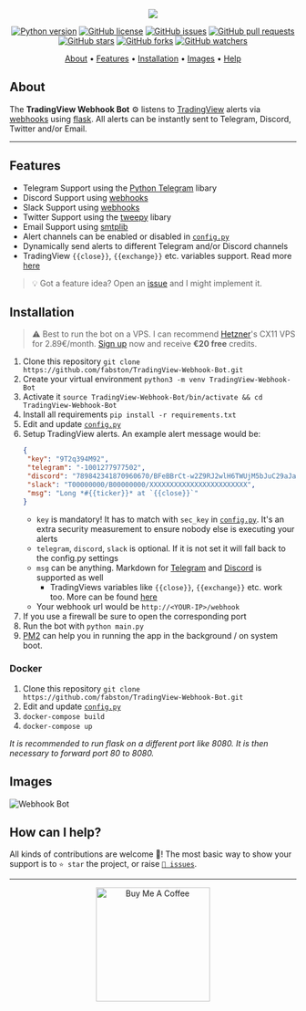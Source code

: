 <p align="center"><a href="https://github.com/fabston/TradingView-Webhook-Bot" target="_blank"><img src="https://raw.githubusercontent.com/fabston/TradingView-Webhook-Bot/master/assets/logo.png"></a></p>

<p align="center">
    <a href="https://www.python.org/downloads/release/python-380/"><img src="https://img.shields.io/badge/python-3.8-blue.svg?style=plastic" alt="Python version"></a>
    <a href="https://github.com/fabston/TradingView-Webhook-Bot/blob/master/LICENSE"><img src="https://img.shields.io/github/license/fabston/TradingView-Webhook-Bot?style=plastic" alt="GitHub license"></a>
    <a href="https://github.com/fabston/TradingView-Webhook-Bot/issues"><img src="https://img.shields.io/github/issues/fabston/TradingView-Webhook-Bot?style=plastic" alt="GitHub issues"></a>
    <a href="https://github.com/fabston/TradingView-Webhook-Bot/pulls"><img src="https://img.shields.io/github/issues-pr/fabston/TradingView-Webhook-Bot?style=plastic" alt="GitHub pull requests"></a>
    <br /><a href="https://github.com/fabston/TradingView-Webhook-Bot/stargazers"><img src="https://img.shields.io/github/stars/fabston/TradingView-Webhook-Bot?style=social" alt="GitHub stars"></a>
    <a href="https://github.com/fabston/TradingView-Webhook-Bot/network/members"><img src="https://img.shields.io/github/forks/fabston/TradingView-Webhook-Bot?style=social" alt="GitHub forks"></a>
    <a href="https://github.com/fabston/TradingView-Webhook-Bot/watchers"><img src="https://img.shields.io/github/watchers/fabston/TradingView-Webhook-Bot?style=social" alt="GitHub watchers"></a>
</p>

<p align="center">
  <a href="#about">About</a>
  •
  <a href="#features">Features</a>
  •
  <a href="#installation">Installation</a>
  •
  <a href="#images">Images</a>
  •
  <a href="#how-can-i-help">Help</a>
</p>

## About
The **TradingView Webhook Bot** ⚙️ listens to [TradingView](https://tradingview.com) alerts via [webhooks](https://www.tradingview.com/support/solutions/43000529348-i-want-to-know-more-about-webhooks/) using [flask](https://flask.palletsprojects.com/en/1.1.x/).
All alerts can be instantly sent to Telegram, Discord, Twitter and/or Email.

---

## Features
- Telegram Support using the [Python Telegram](https://github.com/python-telegram-bot/python-telegram-bot) libary
- Discord Support using [webhooks](https://support.discord.com/hc/de/articles/228383668-Webhooks-verwenden)
- Slack Support using [webhooks](https://api.slack.com/messaging/webhooks)
- Twitter Support using the [tweepy](https://github.com/tweepy/tweepy) libary
- Email Support using [smtplib](https://docs.python.org/3/library/smtplib.html)
- Alert channels can be enabled or disabled in [`config.py`](https://github.com/fabston/TradingView-Webhook-Bot/blob/master/config.py)
- Dynamically send alerts to different Telegram and/or Discord channels
- TradingView `{{close}}`, `{{exchange}}` etc. variables support. Read more [here](https://www.tradingview.com/blog/en/introducing-variables-in-alerts-14880/)

> 💡 Got a feature idea? Open an [issue](https://github.com/fabston/TradingView-Webhook-Bot/issues/new?assignees=&labels=enhancement&template=feature-request---.md) and I might implement it.

## Installation
> ⚠️ Best to run the bot on a VPS. I can recommend <a href="https://fabston.dev/hetzner" title="Get €20 in cloud credits">Hetzner</a>'s CX11 VPS for 2.89€/month. [Sign up](https://fabston.dev/hetzner) now and receive **€20 free** credits.
1. Clone this repository `git clone https://github.com/fabston/TradingView-Webhook-Bot.git`
1. Create your virtual environment `python3 -m venv TradingView-Webhook-Bot`
1. Activate it `source TradingView-Webhook-Bot/bin/activate && cd TradingView-Webhook-Bot`
1. Install all requirements `pip install -r requirements.txt`
1. Edit and update [`config.py`](https://github.com/fabston/TradingView-Webhook-Bot/blob/master/config.py)
1. Setup TradingView alerts. An example alert message would be:
    ```json
    {
     "key": "9T2q394M92",
     "telegram": "-1001277977502",
     "discord": "789842341870960670/BFeBBrCt-w2Z9RJ2wlH6TWUjM5bJuC29aJaJ5OQv9sE6zCKY_AlOxxFwRURkgEl852s3",
     "slack": "T00000000/B00000000/XXXXXXXXXXXXXXXXXXXXXXXX",
     "msg": "Long *#{{ticker}}* at `{{close}}`"
    }
    ```
    - `key` is mandatory! It has to match with `sec_key` in [`config.py`](https://github.com/fabston/TradingView-Webhook-Bot/blob/master/config.py). It's an extra security measurement to ensure nobody else is executing your alerts
    - `telegram`, `discord`, `slack` is optional. If it is not set it will fall back to the config.py settings
    - `msg` can be anything. Markdown for [Telegram](https://core.telegram.org/api/entities) and [Discord](https://support.discord.com/hc/en-us/articles/210298617-Markdown-Text-101-Chat-Formatting-Bold-Italic-Underline-) is supported as well
        - TradingViews variables like `{{close}}`, `{{exchange}}` etc. work too. More can be found [here](https://www.tradingview.com/blog/en/introducing-variables-in-alerts-14880/)
    - Your webhook url would be `http://<YOUR-IP>/webhook`
1. If you use a firewall be sure to open the corresponding port
1. Run the bot with `python main.py`
1. [PM2](https://github.com/fabston/TradingView-Webhook-Bot/issues/28#issuecomment-766301062) can help you in running the app in the background / on system boot. 

### Docker
1. Clone this repository `git clone https://github.com/fabston/TradingView-Webhook-Bot.git`
1. Edit and update [`config.py`](https://github.com/fabston/TradingView-Webhook-Bot/blob/master/config.py)
1. `docker-compose build`
1. `docker-compose up`

*It is recommended to run flask on a different port like 8080. It is then necessary to forward port 80 to 8080.*

## Images
![Webhook Bot](https://i.imgur.com/vZA42cc.png)

## How can I help?
All kinds of contributions are welcome 🙌! The most basic way to show your support is to `⭐️ star` the project, or raise [`🐞 issues`](https://github.com/fabston/TradingView-Webhook-Bot/issues/new/choose).

***

<p align="center">
    <a href="https://www.buymeacoffee.com/fabston"><img alt="Buy Me A Coffee" title="☕️" src="https://raw.githubusercontent.com/fabston/TradingView-Webhook-Bot/master/assets/bmac.png" width=200px></a>
</p>
